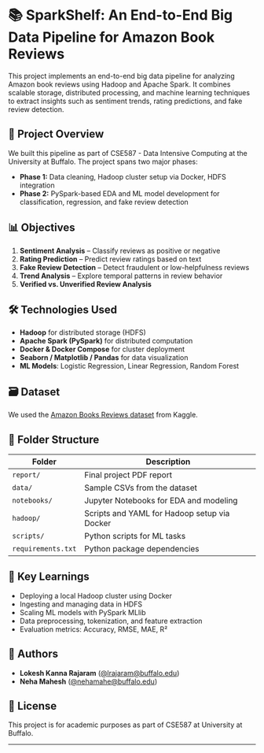  # 📚 SparkShelf: An End-to-End Big Data Pipeline for Amazon Book Reviews

This project implements an end-to-end big data pipeline for analyzing Amazon book reviews using Hadoop and Apache Spark. It combines scalable storage, distributed processing, and machine learning techniques to extract insights such as sentiment trends, rating predictions, and fake review detection.

## 🚀 Project Overview

We built this pipeline as part of CSE587 - Data Intensive Computing at the University at Buffalo. The project spans two major phases:

- **Phase 1:** Data cleaning, Hadoop cluster setup via Docker, HDFS integration
- **Phase 2:** PySpark-based EDA and ML model development for classification, regression, and fake review detection

## 📊 Objectives

1. **Sentiment Analysis** – Classify reviews as positive or negative
2. **Rating Prediction** – Predict review ratings based on text
3. **Fake Review Detection** – Detect fraudulent or low-helpfulness reviews
4. **Trend Analysis** – Explore temporal patterns in review behavior
5. **Verified vs. Unverified Review Analysis**

## 🛠️ Technologies Used

- **Hadoop** for distributed storage (HDFS)
- **Apache Spark (PySpark)** for distributed computation
- **Docker & Docker Compose** for cluster deployment
- **Seaborn / Matplotlib / Pandas** for data visualization
- **ML Models**: Logistic Regression, Linear Regression, Random Forest

## 🗃️ Dataset

We used the [Amazon Books Reviews dataset](https://www.kaggle.com/datasets/mohamedbakhet/amazon-books-reviews) from Kaggle.

## 📁 Folder Structure

| Folder | Description |
|--------|-------------|
| `report/` | Final project PDF report |
| `data/` | Sample CSVs from the dataset |
| `notebooks/` | Jupyter Notebooks for EDA and modeling |
| `hadoop/` | Scripts and YAML for Hadoop setup via Docker |
| `scripts/` | Python scripts for ML tasks |
| `requirements.txt` | Python package dependencies |

## 🧠 Key Learnings

- Deploying a local Hadoop cluster using Docker
- Ingesting and managing data in HDFS
- Scaling ML models with PySpark MLlib
- Data preprocessing, tokenization, and feature extraction
- Evaluation metrics: Accuracy, RMSE, MAE, R²

## 👥 Authors

- **Lokesh Kanna Rajaram** ([@lrajaram@buffalo.edu](mailto:lrajaram@buffalo.edu))
- **Neha Mahesh** ([@nehamahe@buffalo.edu](mailto:nehamahe@buffalo.edu))

## 📜 License

This project is for academic purposes as part of CSE587 at University at Buffalo.

---






